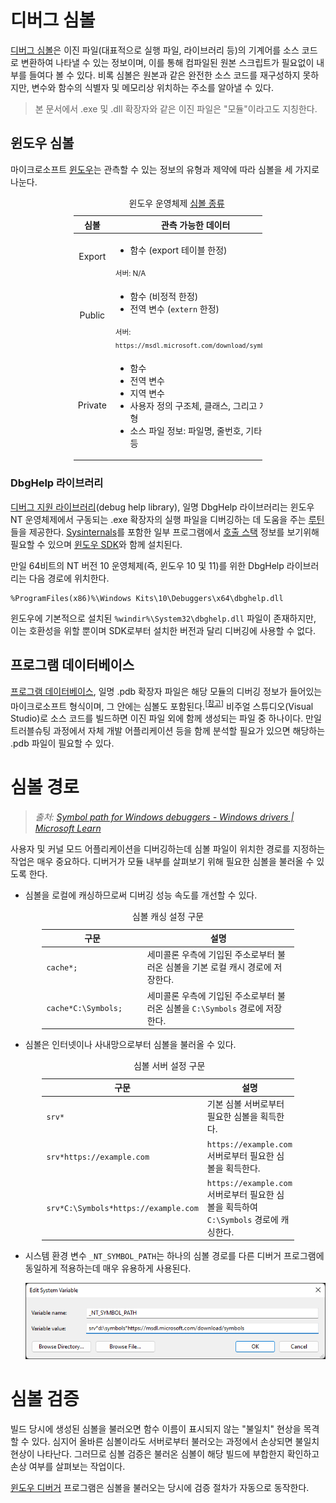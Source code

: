 # 디버그 심볼
[디버그 심볼](https://ko.wikipedia.org/wiki/디버그_심볼)은 이진 파일(대표적으로 실행 파일, 라이브러리 등)의 기계어를 소스 코드로 변환하여 나타낼 수 있는 정보이며, 이를 통해 컴파일된 원본 스크립트가 필요없이 내부를 들여다 볼 수 있다. 비록 심볼은 원본과 같은 완전한 소스 코드를 재구성하지 못하지만, 변수와 함수의 식별자 및 메모리상 위치하는 주소를 알아낼 수 있다.

> 본 문서에서 .exe 및 .dll 확장자와 같은 이진 파일은 "모듈"이라고도 지칭한다.

## 윈도우 심볼
마이크로소프트 [윈도우](Windows.md)는 관측할 수 있는 정보의 유형과 제약에 따라 심볼을 세 가지로 나눈다.

<table style="table-layout: fixed; width: 60%; margin-left: auto; margin-right: auto;"><caption style="caption-side: top;">윈도우 운영체제 <a href="https://learn.microsoft.com/en-us/windows-hardware/drivers/debugger/public-and-private-symbols">심볼 종류</a></caption><colgroup><col style="width: 30%;"/></col style="width: 70%;"/></colgroup><thead><tr><th style="text-align: center;">심볼</th><th style="text-align: center;">관측 가능한 데이터</th></tr></thead><tbody><tr><td style="text-align: center;">Export</td><td><ul><li>함수 (export 테이블 한정)</li></ul><sub>서버: N/A</sub></td></tr><tr><td style="text-align: center;">Public</td><td><ul><li>함수 (비정적 한정)</li><li>전역 변수 (<code>extern</code> 한정)</li></ul><sub>서버: <code>https://msdl.microsoft.com/download/symbols</code></sub></td></tr><tr><td style="text-align: center;">Private</td><td><ul><li>함수</li><li>전역 변수</li><li>지역 변수</li><li>사용자 정의 구조체, 클래스, 그리고 자료형</li><li>소스 파일 정보: 파일명, 줄번호, 기타 등등</li></ul></td></tr></tbody></table>

### DbgHelp 라이브러리
[디버그 지원 라이브러리](https://learn.microsoft.com/en-us/windows/win32/debug/debug-help-library)(debug help library), 일명 DbgHelp 라이브러리는 윈도우 NT 운영체제에서 구동되는 .exe 확장자의 실행 파일을 디버깅하는 데 도움을 주는 [루틴](ko.WinAPI)들을 제공한다. [Sysinternals](Sysinternals.md)를 포함한 일부 프로그램에서 [호출 스택](WinDbg.md#호출-스택) 정보를 보기위해 필요할 수 있으며 [윈도우 SDK](https://developer.microsoft.com/en-us/windows/downloads/windows-sdk/)와 함께 설치된다.

만일 64비트의 NT 버전 10 운영체제(즉, 윈도우 10 및 11)를 위한 DbgHelp 라이브러리는 다음 경로에 위치한다.

```terminal
%ProgramFiles(x86)%\Windows Kits\10\Debuggers\x64\dbghelp.dll
```

윈도우에 기본적으로 설치된 `%windir%\System32\dbghelp.dll` 파일이 존재하지만, 이는 호환성을 위할 뿐이며 SDK로부터 설치한 버전과 달리 디버깅에 사용할 수 없다.

## 프로그램 데이터베이스
[프로그램 데이터베이스](https://en.wikipedia.org/wiki/Program_database), 일명 .pdb 확장자 파일은 해당 모듈의 디버깅 정보가 들어있는 마이크로소프트 형식이며, 그 안에는 심볼도 포함된다.<sup>[<a href="https://learn.microsoft.com/en-us/windows-hardware/drivers/debugger/symbols-portable-pdb">참고</a>]</sup> 비주얼 스튜디오(Visual Studio)로 소스 코드를 빌드하면 이진 파일 외에 함께 생성되는 파일 중 하나이다. 만일 트러블슈팅 과정에서 자체 개발 어플리케이션 등을 함께 분석할 필요가 있으면 해당하는 .pdb 파일이 필요할 수 있다.

# 심볼 경로
> *출처: [Symbol path for Windows debuggers - Windows drivers &#124; Microsoft Learn](https://learn.microsoft.com/en-us/windows-hardware/drivers/debugger/symbol-path)*

사용자 및 커널 모드 어플리케이션을 디버깅하는데 심볼 파일이 위치한 경로를 지정하는 작업은 매우 중요하다. 디버거가 모듈 내부를 살펴보기 위해 필요한 심볼을 불러올 수 있도록 한다.

* 심볼을 로컬에 캐싱하므로써 디버깅 성능 속도를 개선할 수 있다.

<table style="table-layout: fixed; width: 80%; margin-left: auto; margin-right: auto;"><caption style="caption-side: top;">심볼 캐싱 설정 구문</caption><colgroup><col style="width: 40%"/><col style="width: 60%"/></colgroup><thead><tr><th style="text-align: center;">구문</th><th style="text-align: center;">설명</th></tr></thead><tbody><tr><td><code>cache*;</code></td><td>세미콜론 우측에 기입된 주소로부터 불러온 심볼을 기본 로컬 캐시 경로에 저장한다.</td></tr><tr><td><code>cache*C:\Symbols;</code></td><td>세미콜론 우측에 기입된 주소로부터 불러온 심볼을 <code>C:\Symbols</code> 경로에 저장한다.</td></tr></tbody></table>

* 심볼은 인터넷이나 사내망으로부터 심볼을 불러올 수 있다.

<table style="table-layout: fixed; width: 80%; margin-left: auto; margin-right: auto;"><caption style="caption-side: top;">심볼 서버 설정 구문</caption><colgroup><col style="width: 40%"/><col style="width: 60%"/></colgroup><thead><tr><th style="text-align: center;">구문</th><th style="text-align: center;">설명</th></tr></thead><tbody><tr><td><code>srv*</code></td><td>기본 심볼 서버로부터 필요한 심볼을 획득한다.</td></tr>
<tr><td><code>srv*https://example.com</code></td><td><code>https://example.com</code> 서버로부터 필요한 심볼을 획득한다.</td></tr><tr><td><code>srv*C:\Symbols*https://example.com</code></td><td><code>https://example.com</code> 서버로부터 필요한 심볼을 획득하여 <code>C:\Symbols</code> 경로에 캐싱한다.</td></tr></tbody></table>

* 시스템 환경 변수 `_NT_SYMBOL_PATH`는 하나의 심볼 경로를 다른 디버거 프로그램에 동일하게 적용하는데 매우 유용하게 사용된다.

    ![환경 변수 <code>_NT_SYMBOL_PATH</code>의 예시](/images/windbg_environment_symbol.png)

# 심볼 검증
빌드 당시에 생성된 심볼을 불러오면 함수 이름이 표시되지 않는 "불일치" 현상을 목격할 수 있다. 심지어 올바른 심볼이라도 서버로부터 불러오는 과정에서 손상되면 불일치 현상이 나타난다. 그러므로 심볼 검증은 불러온 심볼이 해당 빌드에 부합한지 확인하고 손상 여부를 살펴보는 작업이다.

[윈도우 디버거](WinDbg.md) 프로그램은 심볼을 불러오는 당시에 검증 절차가 자동으로 동작한다.
